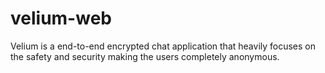 # velium-web
Velium is a end-to-end encrypted chat application that heavily focuses on the safety and security making the users completely anonymous. 
